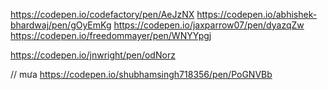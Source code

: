 https://codepen.io/codefactory/pen/AeJzNX
https://codepen.io/abhishek-bhardwaj/pen/gOyEmKg
https://codepen.io/jaxparrow07/pen/dyazqZw
https://codepen.io/freedommayer/pen/WNYYpgj

https://codepen.io/jnwright/pen/odNorz

//
mưa
https://codepen.io/shubhamsingh718356/pen/PoGNVBb